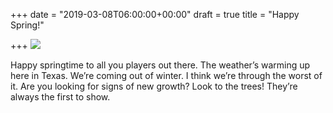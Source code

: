 +++
date = "2019-03-08T06:00:00+00:00"
draft = true
title = "Happy Spring!"

+++
![](https://res.cloudinary.com/tobyblog/image/upload/v1552058843/img/A7324368-1D4C-42A9-B026-2872EE54A5D0.jpg)

Happy springtime to all you players out there. The weather’s warming up here in Texas. We’re coming out of winter. I think we’re through the worst of it. Are you looking for signs of new growth? Look to the trees! They’re always the first to show. 